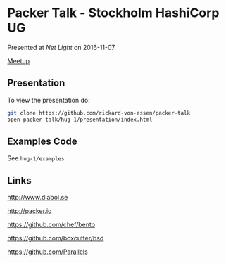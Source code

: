 Packer Talk - Stockholm HashiCorp UG
====================================

Presented at _Net Light_ on 2016-11-07.

[Meetup](https://www.meetup.com/Stockholm-Hashicorp-User-Group/events/234693645/)

Presentation
------------

To view the presentation do:

```bash
git clone https://github.com/rickard-von-essen/packer-talk
open packer-talk/hug-1/presentation/index.html
```

Examples Code
-------------

See `hug-1/examples`

Links
-----

http://www.diabol.se

http://packer.io

https://github.com/chef/bento

https://github.com/boxcutter/bsd

https://github.com/Parallels
